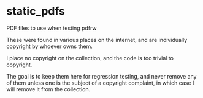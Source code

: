 # static_pdfs

PDF files to use when testing pdfrw

These were found in various places on the internet,
and are individually copyright by whoever owns them.

I place no copyright on the collection, and the code
is too trivial to copyright.

The goal is to keep them here for regression testing,
and never remove any of them unless one is the subject
of a copyright complaint, in which case I will remove
it from the collection.
